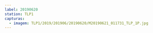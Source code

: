 ```yaml
---
label: 20190620
station: TLP1
capturas:
  - imagem: TLP1/2019/201906/20190620/M20190621_011731_TLP_1P.jpg
---
```

